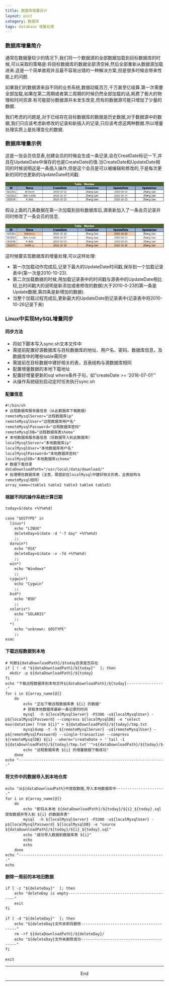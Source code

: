 ```yaml
---
title: 数据库增量设计
layout: post
category: 数据库
tags: database 增量处理
---
```


### 数据库增量简介

通常在数据量较少的情况下,我们将一个数据源的全部数据加载到目标数据库的时候,可以采取的策略是:将目标数据库的数据全部清空掉,然后全部重新从数据源加载进来.这是一个简单直观并且最不容易出错的一种解决方案,但是很多时候会带来性能上的问题.

如果我们的数据源来自不同的业务系统,数据动辄百万,千万甚至亿级算.第一次需要全部加载,如果在第二周期或者第三周期的时候仍然全部加载的话,耗费了极大的物理和时间资源.有可能部分数据源并未发生改变,而有的数据源可能只增加了少量的数据.

我们考虑的问题是,对于已经存在目标数据库的数据是历史数据,对于数据源中的数据,我们只应该考虑新修改的记录和新插入的记录,只应该考虑这两种数据.所以增量处理实质上是处理变化的数据.

### 数据库增量示例

这是一张会员信息表,创建会员的时候会生成一条记录,会在CreatDate标记一下,并且在UpdateDate中保存的也是CreateDate的值.当CreateDate和UpdateDate相同的时候说明这是一条插入操作,但是这个会员是可以被编辑和修改的,于是每次更新的同时也更新的UpdateDate时间戳.

![会员表1](../image/incremental-table-one.png)

假设上面的几条数据在第一次加载到目标数据库后,源表新加入了一条会员记录并同时修改了一条会员的信息.

![会员表2](../image/incremental-table-two.png)

这时候要实现数据库的增量处理,可以这样处理:

- 第一次加载动作完成后,记录下最大的UpdateDate时间戳,保存到一个加载记录表中(第一次是2010-10-23).
- 第二次加载数据的时候,用加载记录表中的时间戳与源表中的UpdateDate相比较,比时间戳大的说明是新添加或者修改的数据(大于2010-0-23的第一条是Update数据,第四条是新增加的数据).
- 当整个加载过程完成后,更新最大的UpdateDate到记录表中(记录表中将2010-10-26记录下来)

### Linux中实现MySQL增量同步

#### 同步方法

- 将如下脚本写入sync.sh文本文件中
- 需提前配置好源数据库与目标数据库的地址、用户名、密码、数据库信息，及数据库中的哪些table需同步
- 需提前在目标数据中建好相关的表，且表结构与源数据库相同
- 配置增量数据的本地下载地址
- 配置好增量更新的sql where条件子句，如”createDate >= ‘2016-07-01’”
- 从操作系统级别启动定时任务执行sync.sh

#### 配置信息

    #!/bin/sh
    # 远程数据库服务器信息（从此数据库下载数据）
    remoteMysqlServer="远程数据库ip"
    remoteMysqlUser="远程数据库用户名"
    remoteMysqlPassword="远程数据库密码"
    remoteMysqlDB="远程数据库表shema"
    # 本地数据库服务器信息（将数据导入到此数据库）
    localMysqlServer="本地数据库ip"
    localMysqlUser="本地数据库用户名"
    localMysqlPassword="本地数据库密码"
    localMysqlDB="本地数据库schema"
    # 数据下载目录
    dataDownloadPath="/usr/local/data/download/"
    # 处理哪些数据库表（注意，需提前在localMysql中建好相关的表，且表结构与remoteMysql相同）
    array_name=(table1 table2 table3 table4 table5)

#### 根据不同的操作系统计算日期

    today=$(date +%Y%m%d)

    case "$OSTYPE" in
      linux*)
        echo "LINUX"
        deleteDay=$(date -d "-7 day" +%Y%m%d)
        ;;
      darwin*)
        echo "OSX"
        deleteDay=$(date -v -7d +%Y%m%d)
        ;;
      win*)
        echo "Windows"
        ;;
      cygwin*)
        echo "Cygwin"
        ;;
      bsd*)
        echo "BSD"
        ;;
      solaris*)
        echo "SOLARIS"
        ;;
      *)
        echo "unknown: $OSTYPE"
        ;;
    esac

#### 下载远程数据到本地

    # 判断${dataDownloadPath}/$today目录是否存在
    if [ ! -d "${dataDownloadPath}/${today}"  ]; then
      mkdir -p ${dataDownloadPath}/${today}
    fi
    echo "下载远程数据库到本地文件${dataDownloadPath}/${today}-----------------"
    for i in ${array_name[@]}
        do
            echo "正在下载远程数据库表 ${i} 的数据"
            # 获取本地数据库最新一条记录的时间
            mysql  -h ${localMysqlServer} -P3306 -u${localMysqlUser} -p${localMysqlPassword} --compress ${localMysqlDB} -e "select max(datatime) from ${i}" > ${dataDownloadPath}/${today}/tmp.txt
            mysqldump -t -h ${remoteMysqlServer} -u${remoteMysqlUser} -p${remoteMysqlPassword} --single-transaction --compress ${remoteMysqlDB} ${i} --where="createDate > '`tail -1 ${dataDownloadPath}/${today}/tmp.txt`'">${dataDownloadPath}/${today}/${i}_${today}.sql
            echo "远程数据库表 ${i} 的增量数据下载成功"
        done
    echo "-----------------------------------------------------------------"

#### 将文件中的数据导入到本地仓库

    echo "从${dataDownloadPath}中提取数据,导入本地数据库中----------------------"
    for i in ${array_name[@]}
        do
            echo "即将从本地 ${dataDownloadPath}/${today}/${i}_${today}.sql 提取数据并导入到 ${i} 的数据库表"
            mysql  -h ${localMysqlServer} -P3306 -u${localMysqlUser} -p${localMysqlPassword} ${localMysqlDB} -e "source ${dataDownloadPath}/${today}/${i}_${today}.sql"
            echo "成功导入数据到数据库表 ${i}"
            echo 
            echo 
        done
    echo "-----------------------------------------------------------------"
    echo 

#### 删除一周前的本地旧数据

    if [ -z "${deleteDay}"  ]; then 
        echo "deleteDay is empty----------------------------------------------"
        exit
    fi

    if [ -d "${deleteDay}"  ]; then
        echo "${deleteDay}文件夹即将删除-----------------------------------------"
        rm -rf ${dataDownloadPath}/${deleteDay}/
        echo "${deleteDay}文件夹删除成功-----------------------------------------"
    fi

    exit

---

<center stype:"color: red">End</center>

---
